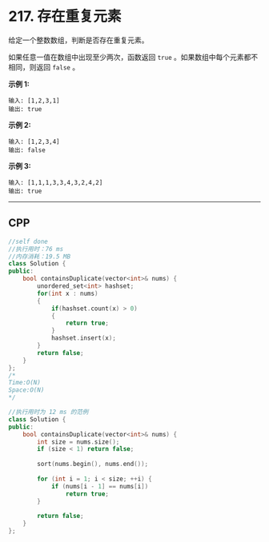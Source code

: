 # 217. 存在重复元素

给定一个整数数组，判断是否存在重复元素。

如果任意一值在数组中出现至少两次，函数返回 `true` 。如果数组中每个元素都不相同，则返回 `false` 。

 

**示例 1:**

```
输入: [1,2,3,1]
输出: true
```

**示例 2:**

```
输入: [1,2,3,4]
输出: false
```

**示例 3:**

```
输入: [1,1,1,3,3,4,3,2,4,2]
输出: true
```



***

## CPP

```cpp
//self done
//执行用时：76 ms
//内存消耗：19.5 MB
class Solution {
public:
    bool containsDuplicate(vector<int>& nums) {
        unordered_set<int> hashset;
        for(int x : nums)
        {
            if(hashset.count(x) > 0)
            {
                return true;
            }
            hashset.insert(x);
        }
        return false;
    }
};
/*
Time:O(N)
Space:O(N)
*/
```



```cpp
//执行用时为 12 ms 的范例
class Solution {
public:
    bool containsDuplicate(vector<int>& nums) {
        int size = nums.size();
        if (size < 1) return false;
        
        sort(nums.begin(), nums.end());
        
        for (int i = 1; i < size; ++i) {
            if (nums[i - 1] == nums[i])
                return true;
        }
        
        return false;
    }
};
```

